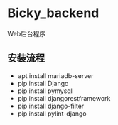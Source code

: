 # Bicky_backend
Web后台程序

## 安装流程
+ apt install mariadb-server
+ pip install Django
+ pip install pymysql
+ pip install djangorestframework
+ pip install django-filter
+ pip install pylint-django
